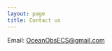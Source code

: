 ```yaml
---
layout: page
title: Contact us
---
```


Email: [OceanObsECS@gmail.com](mailto:OceanObsECS@gmail.com)

